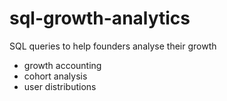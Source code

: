 # sql-growth-analytics
SQL queries to help founders analyse their growth
- growth accounting
- cohort analysis
- user distributions
